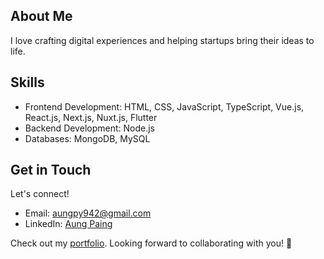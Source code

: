 ## About Me
I love crafting digital experiences and helping startups bring their ideas to life.

## Skills
- Frontend Development: HTML, CSS, JavaScript, TypeScript, Vue.js, React.js, Next.js, Nuxt.js, Flutter
- Backend Development: Node.js
- Databases: MongoDB, MySQL

## Get in Touch
Let's connect!
- Email: [aungpy942@gmail.com](mailto:aungpy942@gmail.com)
- LinkedIn: [Aung Paing](https://www.linkedin.com/in/aung-paing-694014218/)

Check out my [portfolio](https://portfolio-green-psi-68.vercel.app).
Looking forward to collaborating with you! 🚀
